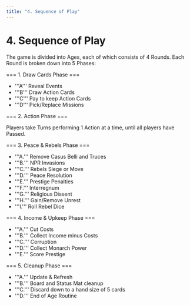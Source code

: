 ```yaml
---
title: "4. Sequence of Play"
---
```


# 4. Sequence of Play

The game is divided into Ages, each of which consists of 4 Rounds. Each Round is broken down into 5 Phases:

=== 1. Draw Cards Phase ===

* '''A''' Reveal Events
* '''B''' Draw Action Cards
* '''C''' Pay to keep Action Cards
* '''D''' Pick/Replace Missions

=== 2. Action Phase ===

Players take Turns performing 1 Action at a time, until all players have Passed.

=== 3. Peace & Rebels Phase ===

* '''A.''' Remove Casus Belli and Truces
* '''B.''' NPR Invasions
* '''C.''' Rebels Siege or Move
* '''D.''' Peace Resolution
* '''E.''' Prestige Penalties
* '''F.''' Interregnum
* '''G.''' Religious Dissent
* '''H.''' Gain/Remove Unrest
* '''I.''' Roll Rebel Dice

=== 4. Income & Upkeep Phase ===

* '''A.''' Cut Costs
* '''B.''' Collect Income minus Costs 
* '''C.''' Corruption
* '''D.''' Collect Monarch Power
* '''E.''' Score Prestige

=== 5. Cleanup Phase ===

* '''A.''' Update & Refresh
* '''B.''' Board and Status Mat cleanup 
* '''C.''' Discard down to a hand size of 5 cards
* '''D.''' End of Age Routine